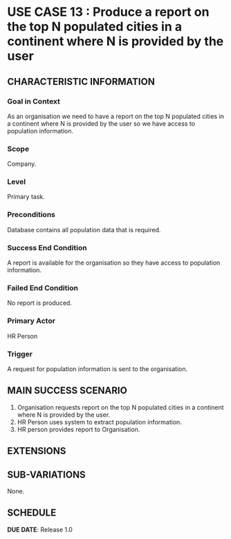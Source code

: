 # USE CASE 13 : Produce a report on the top N populated cities in a continent where N is provided by the user
## CHARACTERISTIC INFORMATION

### Goal in Context

As an organisation we need to have a report on the top N populated cities in a continent where N is provided by the user so we have access to population information.
### Scope

Company.

### Level

Primary task.

### Preconditions

Database contains all population data that is required.

### Success End Condition

A report is available for the organisation so they have access to population information.

### Failed End Condition

No report is produced.

### Primary Actor

HR Person

### Trigger

A request for population information is sent to the organisation.

## MAIN SUCCESS SCENARIO

1. Organisation requests report on the top N populated cities in a continent where N is provided by the user.
2. HR Person uses system to extract population information.
3. HR person provides report to Organisation.



## EXTENSIONS


## SUB-VARIATIONS

None.

## SCHEDULE

**DUE DATE**: Release 1.0